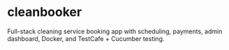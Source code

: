 # cleanbooker
Full-stack cleaning service booking app with scheduling, payments, admin dashboard, Docker, and TestCafe + Cucumber testing.

